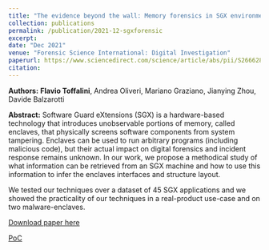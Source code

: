 ```yaml
---
title: "The evidence beyond the wall: Memory forensics in SGX environments"
collection: publications
permalink: /publication/2021-12-sgxforensic
excerpt:
date: "Dec 2021"
venue: "Forensic Science International: Digital Investigation"
paperurl: https://www.sciencedirect.com/science/article/abs/pii/S2666281721002389
citation:
---
```


**Authors:** **Flavio Toffalini**, Andrea Oliveri, Mariano Graziano, Jianying Zhou, Davide Balzarotti

**Abstract:**
Software Guard eXtensions (SGX) is a hardware-based technology that introduces unobservable portions of memory, called enclaves, that physically screens software components from system tampering. Enclaves can be used to run arbitrary programs (including malicious code), but their actual impact on digital forensics and incident response remains unknown. In our work, we propose a methodical study of what information can be retrieved from an SGX machine and how to use this information to infer the enclaves interfaces and structure layout.

We tested our techniques over a dataset of 45 SGX applications and we showed the practicality of our techniques in a real-product use-case and on two malware-enclaves.

[Download paper here](https://www.sciencedirect.com/science/article/abs/pii/S2666281721002389)

[PoC](https://github.com/tregua87/sgx-forensic)
